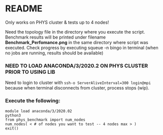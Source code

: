 # README

Only works on PHYS cluster & tests up to 4 nodes!


Need the topology file in the directory where you execute the script. Benchmark results will be printed under filename **Benchmark_Perfomance.png** in the same directory where script was executed. Check progress by executing squeue -n bingo in terminal (when no jobs are running, results should be available)



### NEED TO LOAD ANACONDA/3/2020.2 ON PHYS CLUSTER PRIOR TO USING LIB
Need to login to cluster with ``` ssh-o ServerAliveInterval=300 login@mpi ``` because when terminal disconnects from cluster, process stops (wip).

### Execute the following:	

```
module load anaconda/3/2020.02 
python3
from phys_benchmark import num_nodes
num_nodes( < # of nodes you want to test -- 4 nodes max > )
exit()
```


